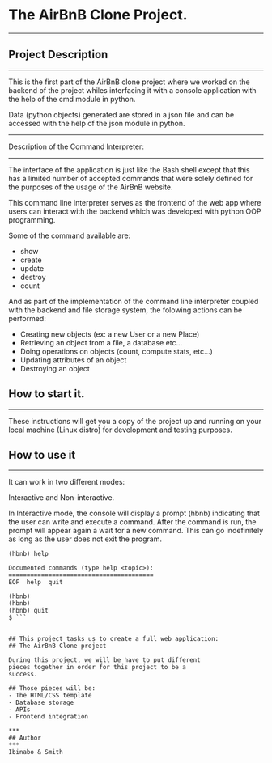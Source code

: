 # The AirBnB Clone Project.

***
## Project Description
***
This is the first part of the AirBnB clone project where we worked on the backend of the project whiles interfacing it with a console application with the help of the cmd module in python.

Data (python objects) generated are stored in a json file and can be accessed with the help of the json module in python.

***
Description of the Command Interpreter:
***
The interface of the application is just like the Bash shell except that this has a limited number of accepted commands that were solely defined for the purposes of the usage of the AirBnB website.

This command line interpreter serves as the frontend of the web app where users can interact with the backend which was developed with python OOP programming.

Some of the command available are:

* show
* create
* update
* destroy
* count

And as part of the implementation of the command line interpreter coupled with the backend and file storage system, the folowing actions can be performed: 

* Creating new objects (ex: a new User or a new Place)
* Retrieving an object from a file, a database etc…
* Doing operations on objects (count, compute stats, etc…)
* Updating attributes of an object
* Destroying an object

## How to start it.
***

These instructions will get you a copy of the project up and running on your local machine (Linux distro) for development and testing purposes.

## How to use it

***
It can work in two different modes:

Interactive and Non-interactive.

In Interactive mode, the console will display a prompt (hbnb) indicating that the user can write and execute a command. After the command is run, the prompt will appear again a wait for a new command. This can go indefinitely as long as the user does not exit the program.

``` $ ./console.py
(hbnb) help

Documented commands (type help <topic>):
========================================
EOF  help  quit

(hbnb) 
(hbnb) 
(hbnb) quit
$ ```


## This project tasks us to create a full web application:
## The AirBnB Clone project

During this project, we will be have to put different 
pieces together in order for this project to be a 
success. 

## Those pieces will be:
- The HTML/CSS template
- Database storage
- APIs
- Frontend integration

***
## Author
***
Ibinabo & Smith
